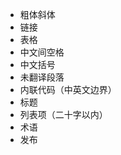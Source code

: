 +   粗体斜体
+   链接
+   表格
+   中文间空格
+   中文括号
+   未翻译段落
+   内联代码（中英文边界）
+   标题
+   列表项（二十字以内）
+   术语
+   发布